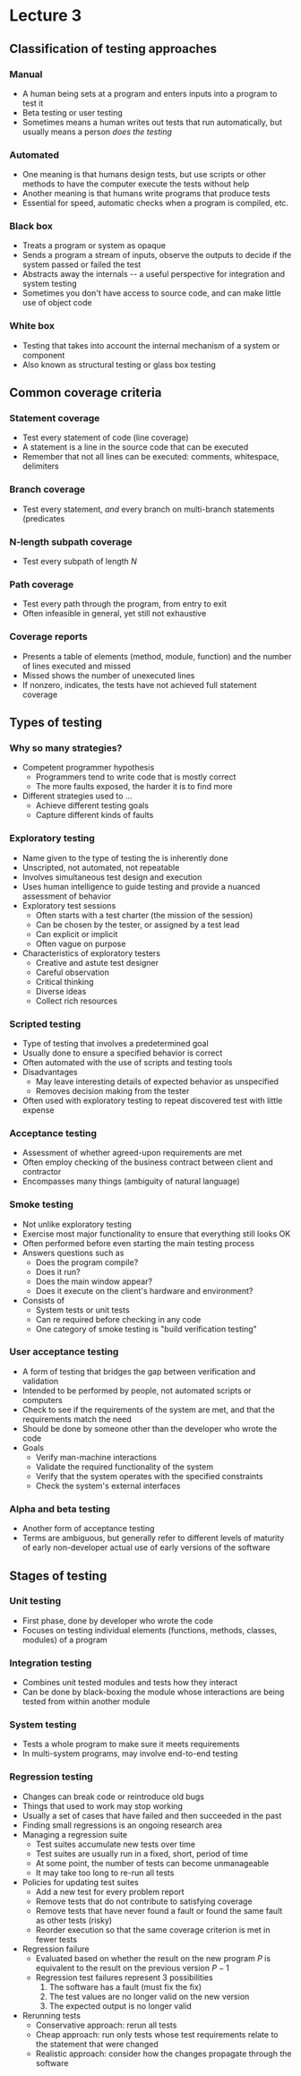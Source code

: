 # Lecture 3

## Classification of testing approaches

### Manual

- A human being sets at a program and enters inputs into a program to test it
- Beta testing or user testing
- Sometimes means a human writes out tests that run automatically, but usually means a person *does the testing*

### Automated

- One meaning is that humans design tests, but use scripts or other methods to have the computer execute the tests without help
- Another meaning is that humans write programs that produce tests
- Essential for speed, automatic checks when a program is compiled, etc.

### Black box

- Treats a program or system as opaque
- Sends a program a stream of inputs, observe the outputs to decide if the system passed or failed the test
- Abstracts away the internals -- a useful perspective for integration and system testing
- Sometimes you don't have access to source code, and can make little use of object code

### White box

- Testing that takes into account the internal mechanism of a system or component
- Also known as structural testing or glass box testing

## Common coverage criteria

### Statement coverage

- Test every statement of code (line coverage)
- A statement is a line in the source code that can be executed
- Remember that not all lines can be executed: comments, whitespace, delimiters

### Branch coverage

- Test every statement, *and* every branch on multi-branch statements (predicates

### N-length subpath coverage

- Test every subpath of length $N$

### Path coverage

- Test every path through the program, from entry to exit
- Often infeasible in general, yet still not exhaustive

### Coverage reports

- Presents a table of elements (method, module, function) and the number of lines executed and missed
- Missed shows the number of unexecuted lines
- If nonzero, indicates, the tests have not achieved full statement coverage

## Types of testing

### Why so many strategies?

- Competent programmer hypothesis
	- Programmers tend to write code that is mostly correct
	- The more faults exposed, the harder it is to find more
- Different strategies used to ...
	- Achieve different testing goals
	- Capture different kinds of faults

### Exploratory testing

- Name given to the type of testing the is inherently done
- Unscripted, not automated, not repeatable
- Involves simultaneous test design and execution
- Uses human intelligence to guide testing and provide a nuanced assessment of behavior
- Exploratory test sessions
	- Often starts with a test charter (the mission of the session)
	- Can be chosen by the tester, or assigned by a test lead
	- Can explicit or implicit
	- Often vague on purpose
- Characteristics of exploratory testers
	- Creative and astute test designer
	- Careful observation
	- Critical thinking
	- Diverse ideas
	- Collect rich resources

### Scripted testing

- Type of testing that involves a predetermined goal
- Usually done to ensure a specified behavior is correct
- Often automated with the use of scripts and testing tools
- Disadvantages
	- May leave interesting details of expected behavior as unspecified
	- Removes decision making from the tester
- Often used with exploratory testing to repeat discovered test with little expense

### Acceptance testing

- Assessment of whether agreed-upon requirements are met
- Often employ checking of the business contract between client and contractor
- Encompasses many things (ambiguity of natural language)

### Smoke testing

- Not unlike exploratory testing
- Exercise most major functionality to ensure that everything still looks OK
- Often performed before even starting the main testing process
- Answers questions such as
	- Does the program compile?
	- Does it run?
	- Does the main window appear?
	- Does it execute on the client's hardware and environment?
- Consists of
	- System tests or unit tests
	- Can re required before checking in any code
	- One category of smoke testing is "build verification testing"

### User acceptance testing

- A form of testing that bridges the gap between verification and validation
- Intended to be performed by people, not automated scripts or computers
- Check to see if the requirements of the system are met, and that the requirements match the need
- Should be done by someone other than the developer who wrote the code
- Goals
	- Verify man-machine interactions
	- Validate the required functionality of the system
	- Verify that the system operates with the specified constraints
	- Check the system's external interfaces

### Alpha and beta testing

- Another form of acceptance testing
- Terms are ambiguous, but generally refer to different levels of maturity of early non-developer actual use of early versions of the software

## Stages of testing

### Unit testing

- First phase, done by developer who wrote the code
- Focuses on testing individual elements (functions, methods, classes, modules) of a program

### Integration testing

- Combines unit tested modules and tests how they interact
- Can be done by black-boxing the module whose interactions are being tested from within another module

### System testing

- Tests a whole program to make sure it meets requirements
- In multi-system programs, may involve end-to-end testing

### Regression testing

- Changes can break code or reintroduce old bugs
- Things that used to work may stop working
- Usually a set of cases that have failed and then succeeded in the past
- Finding small regressions is an ongoing research area
- Managing a regression suite
	- Test suites accumulate new tests over time
	- Test suites are usually run in a fixed, short, period of time
	- At some point, the number of tests can become unmanageable
	- It may take too long to re-run all tests
- Policies for updating test suites
	- Add a new test for every problem report
	- Remove tests that do not contribute to satisfying coverage
	- Remove tests that have never found a fault or found the same fault as other tests (risky)
	- Reorder execution so that the same coverage criterion is met in fewer tests
- Regression failure
	- Evaluated based on whether the result on the new program $P$ is equivalent to the result on the previous version $P - 1$
	- Regression test failures represent 3 possibilities
		1) The software has a fault (must fix the fix)
		2) The test values are no longer valid on the new version
		3) The expected output is no longer valid
- Rerunning tests
	- Conservative approach: rerun all tests
	- Cheap approach: run only tests whose test requirements relate to the statement that were changed
	- Realistic approach: consider how the changes propagate through the software
